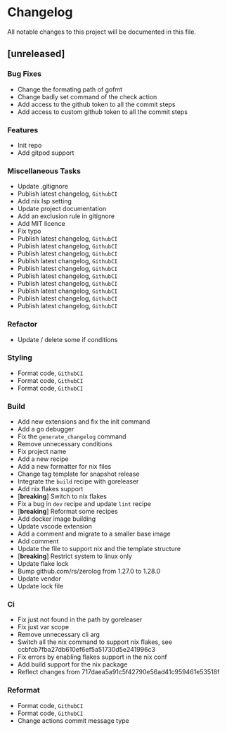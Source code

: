 # Changelog

All notable changes to this project will be documented in this file.

## [unreleased]

### Bug Fixes

- Change the formating path of gofmt
- Change badly set command of the check action
- Add access to the github token to all the commit steps
- Add access to custom github token to all the commit steps

### Features

- Init repo
- Add gitpod support

### Miscellaneous Tasks

- Update .gitignore
- Publish latest changelog, `GithubCI`
- Add nix lsp setting
- Update project documentation
- Add an exclusion rule in gitignore
- Add MIT licence
- Fix typo
- Publish latest changelog, `GithubCI`
- Publish latest changelog, `GithubCI`
- Publish latest changelog, `GithubCI`
- Publish latest changelog, `GithubCI`
- Publish latest changelog, `GithubCI`
- Publish latest changelog, `GithubCI`
- Publish latest changelog, `GithubCI`
- Publish latest changelog, `GithubCI`
- Publish latest changelog, `GithubCI`
- Publish latest changelog, `GithubCI`

### Refactor

- Update / delete some if conditions

### Styling

- Format code, `GithubCI`
- Format code, `GithubCI`
- Format code, `GithubCI`

### Build

- Add new extensions and fix the init command
- Add a go debugger
- Fix the `generate_changelog` command
- Remove unnecessary conditions
- Fix project name
- Add a new recipe
- Add a new formatter for nix files
- Change tag template for snapshot release
- Integrate the `build` recipe with goreleaser
- Add nix flakes support
- [**breaking**] Switch to nix flakes
- Fix a bug in `dev` recipe and update `lint` recipe
- [**breaking**] Reformat some recipes
- Add docker image building
- Update vscode extension
- Add a comment and migrate to a smaller base image
- Add comment
- Update the file to support nix and the template structure
- [**breaking**] Restrict system to linux only
- Update flake lock
- Bump github.com/rs/zerolog from 1.27.0 to 1.28.0
- Update vendor
- Update lock file

### Ci

- Fix just not found in the path by goreleaser
- Fix just var scope
- Remove unnecessary cli arg
- Switch all the nix command to support nix flakes, see ccbfcb7fba27db610ef6ef5a51730d5e241996c3
- Fix errors by enabling flakes support in the nix conf
- Add build support for the nix package
- Reflect changes from 717daea5a91c5f42790e56ad41c959461e53518f

### Reformat

- Format code, `GithubCI`
- Format code, `GithubCI`
- Change actions commit message type

<!-- generated by git-cliff -->
